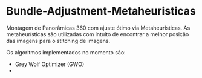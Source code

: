 # Bundle-Adjustment-Metaheuristicas
Montagem de Panorâmicas 360 com ajuste ótimo via Metaheurísticas. As metaheurísticas são utilizadas com intuito de encontrar a melhor posição das imagens para o stitching de imagens.

Os algoritmos implementados no momento são:
* Grey Wolf Optimizer (GWO)
* 


